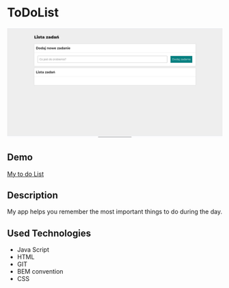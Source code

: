 # ToDoList
![OphenGraph.jpg](https://github.com/Kamila2492002/ToDoList/blob/main/Images/OpenGraph.jpg?raw=true)
## Demo
[My to do List](https://kamila2492002.github.io/ToDoList/)
## Description
My app helps you remember the most important things to do during the day.
## Used Technologies
- Java Script
- HTML
- GIT
- BEM convention
- CSS
